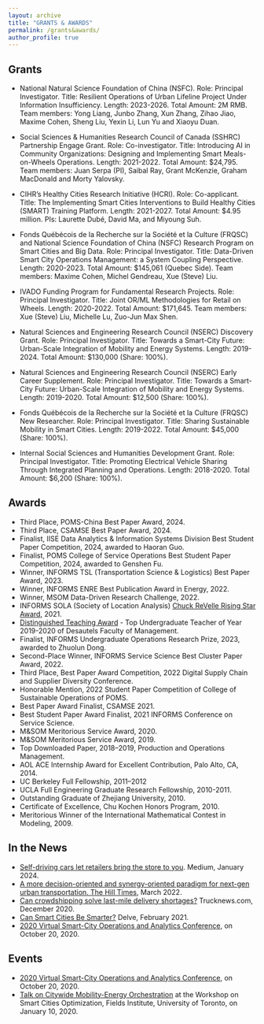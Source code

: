 ```yaml
---
layout: archive
title: "GRANTS & AWARDS"
permalink: /grants&awards/
author_profile: true
---
```


Grants
---
* National Natural Science Foundation of China (NSFC).
  Role: Principal Investigator.
  Title: Resilient Operations of Urban Lifeline Project Under Information Insufficiency.
  Length: 2023-2026.
  Total Amount: 2M RMB.
  Team members: Yong Liang, Junbo Zhang, Xun Zhang, Zihao Jiao, Maxime Cohen, Sheng Liu, Yexin Li, Lun Yu and Xiaoyu Duan. 

* Social Sciences & Humanities Research Council of Canada (SSHRC) Partnership Engage Grant.
  Role: Co-investigator.
  Title: Introducing AI in Community Organizations: Designing and Implementing Smart Meals-on-Wheels Operations.
  Length: 2021-2022.
  Total Amount: $24,795.
  Team members: Juan Serpa (PI), Saibal Ray, Grant McKenzie, Graham MacDonald and Morty Yalovsky.

* CIHR’s Healthy Cities Research Initiative (HCRI).
  Role: Co-applicant.
  Title: The Implementing Smart Cities Interventions to Build Healthy Cities (SMART) Training Platform.
  Length: 2021-2027.
  Total Amount: $4.95 million.
  PIs: Laurette Dubé, David Ma, and Miyoung Suh.

* Fonds Québécois de la Recherche sur la Société et la Culture (FRQSC) and National Science Foundation of China (NSFC) Research Program on Smart      Cities and Big Data.
  Role: Principal Investigator.
  Title: Data-Driven Smart City Operations Management: a System Coupling Perspective.
  Length: 2020-2023.
  Total Amount: $145,061 (Quebec Side).
  Team members: Maxime Cohen, Michel Gendreau, Xue (Steve) Liu.

* IVADO Funding Program for Fundamental Research Projects.
  Role: Principal Investigator.
  Title: Joint OR/ML Methodologies for Retail on Wheels.
  Length: 2020-2022.
  Total Amount: $171,645.
  Team members: Xue (Steve) Liu, Michelle Lu, Zuo-Jun Max Shen.

* Natural Sciences and Engineering Research Council (NSERC) Discovery Grant.
  Role: Principal Investigator.
  Title: Towards a Smart-City Future: Urban-Scale Integration of Mobility and Energy Systems.
  Length: 2019-2024.
  Total Amount: $130,000 (Share: 100%).

* Natural Sciences and Engineering Research Council (NSERC) Early Career Supplement.
Role: Principal Investigator.
Title: Towards a Smart-City Future: Urban-Scale Integration of Mobility and Energy Systems.
Length: 2019-2020.
Total Amount: $12,500 (Share: 100%).

* Fonds Québécois de la Recherche sur la Société et la Culture (FRQSC) New Researcher.
  Role: Principal Investigator.
  Title: Sharing Sustainable Mobility in Smart Cities.
  Length: 2019-2022.
  Total Amount: $45,000 (Share: 100%).
​
* Internal Social Sciences and Humanities Development Grant.
  Role: Principal Investigator.
  Title: Promoting Electrical Vehicle Sharing Through Integrated Planning and Operations.
  Length: 2018-2020.
  Total Amount: $6,200 (Share: 100%).

Awards
---
* Third Place, POMS-China Best Paper Award, 2024.
* Third Place, CSAMSE Best Paper Award, 2024.
* Finalist, IISE Data Analytics & Information Systems Division Best Student Paper Competition, 2024, awarded to Haoran Guo.
* Finalist, POMS College of Service Operations Best Student Paper Competition, 2024, awarded to Genshen Fu.
* ​Winner, INFORMS TSL (Transportation Science & Logistics) Best Paper Award, 2023.
* Winner, INFORMS ENRE Best Publication Award in Energy, 2022.
* Winner, MSOM Data-Driven Research Challenge, 2022.
* INFORMS SOLA (Society of Location Analysis) [Chuck ReVelle Rising Star Award](https://www.informs.org/Recognizing-Excellence/Community-Prizes/Section-on-Location-Analysis/Chuck-ReVelle-Rising-Star-Award), 2021.
* ​[Distinguished Teaching Award](https://www.mcgill.ca/channels/channels/news/desautels-professors-celebrated-their-teaching-excellence-323094) - Top Undergraduate Teacher of Year 2019-2020 of Desautels Faculty of Management.
* Finalist, INFORMS Undergraduate Operations Research Prize, 2023, awarded to Zhuolun Dong. ​
* Second-Place Winner, INFORMS Service Science Best Cluster Paper Award, 2022.
* Third Place, Best Paper Award Competition, 2022 Digital Supply Chain and Supplier Diversity Conference.
* Honorable Mention, 2022 Student Paper Competition of College of Sustainable Operations of POMS.
* Best Paper Award Finalist, CSAMSE 2021.
* Best Student Paper Award Finalist, 2021 INFORMS Conference on Service Science.
* M&SOM Meritorious Service Award, 2020.
* M&SOM Meritorious Service Award, 2019.
* Top Downloaded Paper, 2018–2019, Production and Operations Management.
* AOL ACE Internship Award for Excellent Contribution, Palo Alto, CA, 2014.
* UC Berkeley Full Fellowship, 2011–2012
* UCLA Full Engineering Graduate Research Fellowship, 2010-2011.
* Outstanding Graduate of Zhejiang University, 2010.
* Certificate of Excellence, Chu Kochen Honors Program, 2010.
* Meritorious Winner of the International Mathematical Contest in Modeling, 2009.

In the News
---
* [Self-driving cars let retailers bring the store to you](https://medium.com/texas-mccombs/self-driving-cars-let-retailers-bring-the-store-to-you-848f3acccbaa). Medium, January 2024. 
* [A more decision-oriented and synergy-oriented paradigm for next-gen urban transportation. The Hill Times](https://www.hilltimes.com/story/2022/02/28/a-more-decision-oriented-and-synergy-oriented-paradigm-for-next-gen-urban-transportation/270268/), March 2022. 
* [Can crowdshipping solve last-mile delivery shortages?](https://www.trucknews.com/transportation/can-crowdshipping-solve-last-mile-delivery-shortages/1003147601/) Trucknews.com, December 2020.
* [Can Smart Cities Be Smarter?](https://delve.mcgill.ca/read/can-smart-cities-be-smarter/) Delve, February 2021.
* [2020 Virtual Smart-City Operations and Analytics Conference](https://connect.informs.org/communities/community-home/digestviewer/viewthread?GroupId=469&MessageKey=43ab423d-3005-4b55-9b00-aede8c0fec10&CommunityKey=1d5653fa-85c8-46b3-8176-869b140e5e3c&tab=digestviewer&hlmlt=VT), on October 20, 2020.
  

Events
---
* ​[2020 Virtual Smart-City Operations and Analytics Conference](https://connect.informs.org/communities/community-home/digestviewer/viewthread?GroupId=469&MessageKey=43ab423d-3005-4b55-9b00-aede8c0fec10&CommunityKey=1d5653fa-85c8-46b3-8176-869b140e5e3c&tab=digestviewer&hlmlt=VT), on October 20, 2020.
* [Talk on Citywide Mobility-Energy Orchestration](https://www.fields.utoronto.ca/talks/Citywide-Mobility-Energy-Orchestration-Shared-Electric-Vehicles-to-Self-Sufficient-and) at the Workshop on Smart Cities Optimization, Fields Institute, University of Toronto, on January 10, 2020.
